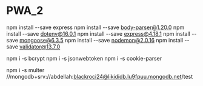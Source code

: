 # PWA_2

npm install --save express
npm install --save body-parser@1.20.0
npm install --save dotenv@16.0.1
npm install --save express@4.18.1
npm install --save mongoose@6.3.5
npm install --save nodemon@2.0.16
npm install --save validator@13.7.0

npm i -s bcrypt
npm i -s jsonwebtoken
npm i -s cookie-parser

npm i -s multer
//mongodb+srv://abdellah:blackroci24@likididb.lu9fpuu.mongodb.net/test
